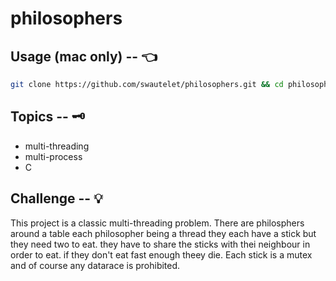 # philosophers

## Usage (mac only) -- 👈

```bash
git clone https://github.com/swautelet/philosophers.git && cd philosophers && make && ./philosophers 10 450 200 200 10
```

## Topics -- 🗝
- multi-threading
- multi-process 
- C

## Challenge -- 💡

This project is a classic multi-threading problem. There are philosphers around a table each philosopher being a thread they each have a stick but they need two to eat. they have to share the sticks with thei neighbour in order to eat. if they don't eat fast enough theey die. 
Each stick is a mutex and of course any datarace is prohibited. 
